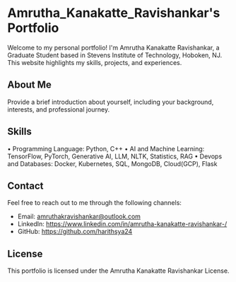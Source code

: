 # Amrutha_Kanakatte_Ravishankar's Portfolio

Welcome to my personal portfolio! I'm Amrutha Kanakatte Ravishankar, a Graduate Student based in Stevens Institute of Technology, Hoboken, NJ. This website highlights my skills, projects, and experiences.

## About Me

Provide a brief introduction about yourself, including your background, interests, and professional journey.

## Skills

• Programming Language: Python, C++
• AI and Machine Learning: TensorFlow, PyTorch, Generative AI, LLM, NLTK, Statistics, RAG
• Devops and Databases: Docker, Kubernetes, SQL, MongoDB, Cloud(GCP), Flask

## Contact

Feel free to reach out to me through the following channels:

- Email: amruthakravishankar@outlook.com
- LinkedIn: https://www.linkedin.com/in/amrutha-kanakatte-ravishankar-/
- GitHub: https://github.com/harithsya24

## License

This portfolio is licensed under the Amrutha Kanakatte Ravishankar License.
